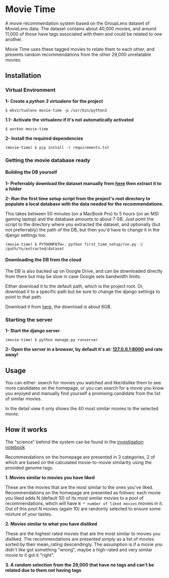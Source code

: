 # Movie Time
A movie recommendation system based on the GroupLens dataset of MovieLens data.
The dataset contains about 40,000 movies, and around 11,000 of those have tags
associated with them and could be related to one another.

Movie Time uses these tagged movies to relate them to each other, and presents
random recommendations from the other 29,000 unrelatable movies.

## Installation

### Virtual Environment
**1- Create a *python 3* virtualenv for the project**

    $ mkvirtualenv movie-time -p /usr/bin/python3

**1.1- Activate the virtualenv if it's not automatically activated**

    $ workon movie-time

**2- Install the required dependencies**

    (movie-time) $ pip install -r requirements.txt

### Getting the movie database ready

#### Building the DB yourself

**1- Preferrably download the dataset manually from [here](http://files.grouplens.org/datasets/movielens/ml-latest.zip)
then extract it to a folder**

**2- Run the first time setup script from the project's root directory to populate a
local database with the data needed for the recommendations.** 

This takes between 50 minutes (on a MacBook Pro) to 
5 hours (on an MSI gaming laptop) and the database amounts to about 7 GB. Just point the script to the directory where
you extracted the dataset, and optionally (but not preferrably) the path of the DB, but then you'd have to change it in 
the django settings too.

    (movie-time) $ PYTHONPATH=. python first_time_setup/run.py -i /path/to/extracted/dataset

#### Downloading the DB from the cloud

The DB is also backed up on Google Drive, and can be downloaded directly from there but may be slow in case Google sets
bandwidth limits. 

Either download it to the default
path, which is the project root. Or, download it to a specific path but be sure to change the django settings to point
to that path.

Download it from [here](https://drive.google.com/file/d/0B4oaUOQPKT44QzhacnBjSkw1Tjg/view), the download is about 6GB.

### Starting the server

**1- Start the django server**

    (movie-time) $ python manage.py runserver
    
**2- Open the server in a browser, by default it's at: [127.0.0.1:8000](http://127.0.0.1:8000/) and rate away!**
    
## Usage
You can either: search for movies you watched and like/dislike them to see more candidates on the homepage, or you can
search for a movie you know you enjoyed and manually find yourself a promising candidate from the list of similar movies.

In the detail view it only shows the 40 most similar movies to the selected movie.
    
## How it works
The "science" behind the system can be found in the 
[investigation notebook](https://github.com/osama-haggag/movie-time/blob/master/movie_time_investigation.ipynb)

Recommendations on the homepage are presented in 3 categories, 2 of which are based on the calculated movie-to-movie similarity using
the provided genome tags.

**1. Movies similar to movies you have liked**

These are the movies that are the most similar to the ones you've liked. Recommendations on the homepage are presented
as follows: each movie you liked adds N (default 10) of its most similar movies to a pool of recommendations, which will
have `N * number of liked movies` movies in it. Out of this pool N movies (again 10) are randomly selected to ensure 
some mixture of your tastes.

**2. Movies similar to what you have disliked**

These are the highest rated movies that are the most similar to movies you disliked. The recommendations are presented
simply as a list of movies sorted by their mean_rating descendingly. The assumption is if a movie you didn't like got
something "wrong", maybe a high-rated and very similar movie to it got it "right".

**3. A random selection from the 29,000 that have no tags and can't be related due to them not having tags**